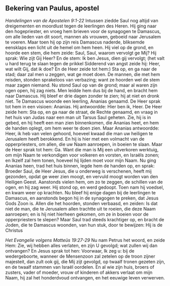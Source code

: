 ## Bekering van Paulus, apostel

*Handelingen van de Apostelen 9:1-22*
Intussen ziedde Saul nog altijd van dreigementen en moordlust tegen de leerlingen des Heren. Hij ging naar den hogepriester, en vroeg hem brieven voor de synagogen te Damascus, om alle lieden van dit soort, mannen als vrouwen, geboeid naar Jerusalem te voeren. Maar toen hij op zijn reis Damascus naderde, bliksemde eensklaps een licht uit de hemel om hem heen. Hij viel op de grond, en hoorde een stem, die hem zeide: Saul, Saul, waarom vervolgt ge Mij? Hij sprak: Wie zijt Gij Heer? En de stem: Ik ben Jesus, dien gij vervolgt; (het valt u hard terug te slaan tegen de prikkel Sidderend van angst zeide hij: Heer, wat wilt Gij, dat ik doe? En de Heer zeide tot hem:) Sta op, en ga naar de stad; daar zal men u zeggen, wat ge moet doen. De mannen, die met hem reisden, stonden sprakeloos van verbazing; want ze hoorden wel de stem maar zagen niemand. Nu stond Saul op van de grond; maar al waren zijn ogen open, hij zag niets. Men leidde hem dus bij de hand, en bracht hem naar Damascus. Hij bleef er drie dagen zonder te zien; hij at niet en dronk niet. Te Damascus woonde een leerling, Ananias genaamd. De Heer sprak tot hem in een visioen: Ananias. Hij antwoordde: Hier ben ik, Heer. De Heer zeide hem: Sta op, en ga naar de straat, de Rechte genaamd, en vraag in het huis van Judas naar een man uit Tarsus Saul geheten. Zie, hij is in gebed, en hij heeft een man zien binnenkomen, die Ananias heet, en hem de handen oplegt, om hem weer te doen zien. Maar Ananias antwoordde: Heer, ik heb van velen gehoord, hoeveel kwaad die man uw heiligen te Jerusalem heeft berokkend. En hij is hier met een volmacht van de opperpriesters, om allen, die uw Naam aanroepen, in boeien te slaan. Maar de Heer sprak tot hem: Ga. Want die man is Mij een uitverkoren werktuig, om mijn Naam te verkondigen voor volkeren en vorsten, en Israëls zonen; en Ikzelf zal hem tonen, hoeveel hij lijden moet voor mijn Naam. Nu ging Ananias heen, trad het huis binnen, legde hem de handen op, en sprak: Broeder Saul, de Heer Jesus, die u onderweg is verschenen, heeft mij gezonden, opdat ge weer zien moogt, en vervuld moogt worden van den Heiligen Geest. Aanstonds vielen hem, om zo te zeggen, de schillen van de ogen, en hij zag weer. Hij stond op, en werd gedoopt. Toen nam hij voedsel, en kwam weer op krachten. Nu bleef hij enige dagen bij de leerlingen te Damascus, en aanstonds begon hij in de synagogen te preken, dat Jesus Gods Zoon is. Allen die het hoorden, stonden verbaasd, en zeiden: Is dat niet de man, die te Jerusalem allen trachtte uit te roeien, die deze Naam aanroepen; en is hij niet hierheen gekomen, om ze in boeien voor de opperpriesters te slepen? Maar Saul trad steeds krachtiger op, en bracht de Joden, die te Damascus woonden, van hun stuk, door te bewijzen: Hij is de Christus 

*Het Evangelie volgens Matteüs 19:27-29*
Nu nam Petrus het woord, en zeide Hem: Zie, wij hebben alles verlaten, en zijn U gevolgd; wat zullen wij dan ontvangen? En Jesus sprak tot hen: Voorwaar, Ik zeg u: bij de wedergeboorte, wanneer de Mensenzoon zal zetelen op de troon zijner majesteit, dan zult ook gij, die Mij zijt gevolgd, op twaalf tronen gezeten zijn, en de twaalf stammen van Israël oordelen. En al wie zijn huis, broers of zusters, vader of moeder, vrouw of kinderen of akkers verlaat om mijn Naam, hij zal het honderdvoud ontvangen, en het eeuwige leven verwerven. 

